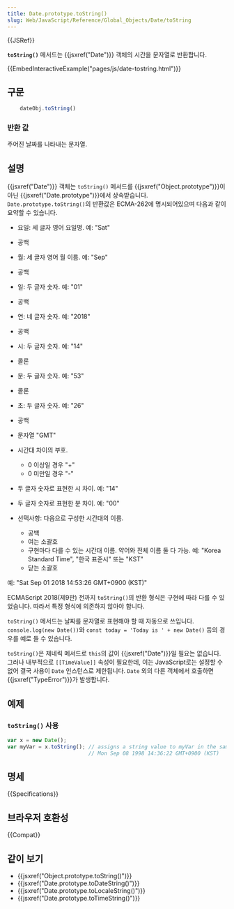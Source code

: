 ```yaml
---
title: Date.prototype.toString()
slug: Web/JavaScript/Reference/Global_Objects/Date/toString
---
```

{{JSRef}}

**`toString()`** 메서드는 {{jsxref("Date")}} 객체의 시간을 문자열로 반환합니다.

{{EmbedInteractiveExample("pages/js/date-tostring.html")}}

## 구문

```js
    dateObj.toString()
```

### 반환 값

주어진 날짜를 나타내는 문자열.

## 설명

{{jsxref("Date")}} 객체는 `toString()` 메서드를 {{jsxref("Object.prototype")}}이 아닌 {{jsxref("Date.prototype")}}에서 상속받습니다. `Date.prototype.toString()`의 반환값은 ECMA-262에 명시되어있으며 다음과 같이 요약할 수 있습니다.

- 요일: 세 글자 영어 요일명. 예: "Sat"
- 공백
- 월: 세 글자 영어 월 이름. 예: "Sep"
- 공백
- 일: 두 글자 숫자. 예: "01"
- 공백
- 연: 네 글자 숫자. 예: "2018"
- 공백
- 시: 두 글자 숫자. 예: "14"
- 콜론
- 분: 두 글자 숫자. 예: "53"
- 콜론
- 초: 두 글자 숫자. 예: "26"
- 공백
- 문자열 "GMT"
- 시간대 차이의 부호.

  - 0 이상일 경우 "+"
  - 0 미만일 경우 "-"

- 두 글자 숫자로 표현한 시 차이. 예: "14"
- 두 글자 숫자로 표현한 분 차이. 예: "00"
- 선택사항: 다음으로 구성한 시간대의 이름.

  - 공백
  - 여는 소괄호
  - 구현마다 다를 수 있는 시간대 이름. 약어와 전체 이름 둘 다 가능. 예: "Korea Standard Time", "한국 표준시" 또는 "KST"
  - 닫는 소괄호

예: "Sat Sep 01 2018 14:53:26 GMT+0900 (KST)"

ECMAScript 2018(제9판) 전까지 `toString()`의 반환 형식은 구현에 따라 다를 수 있었습니다. 따라서 특정 형식에 의존하지 않아야 합니다.

`toString()` 메서드는 날짜를 문자열로 표현해야 할 때 자동으로 쓰입니다. `console.log(new Date())`와 `const today = 'Today is ' + new Date()` 등의 경우를 예로 들 수 있습니다.

`toString()`은 제네릭 메서드로 `this`의 값이 {{jsxref("Date")}}일 필요는 없습니다. 그러나 내부적으로 `[[TimeValue]]` 속성이 필요한데, 이는 JavaScript로는 설정할 수 없어 결국 사용이 `Date` 인스턴스로 제한됩니다. `Date` 외의 다른 객체에서 호출하면 {{jsxref("TypeError")}}가 발생합니다.

## 예제

### `toString()` 사용

```js
var x = new Date();
var myVar = x.toString(); // assigns a string value to myVar in the same format as:
                          // Mon Sep 08 1998 14:36:22 GMT+0900 (KST)
```

## 명세

{{Specifications}}

## 브라우저 호환성

{{Compat}}

## 같이 보기

- {{jsxref("Object.prototype.toString()")}}
- {{jsxref("Date.prototype.toDateString()")}}
- {{jsxref("Date.prototype.toLocaleString()")}}
- {{jsxref("Date.prototype.toTimeString()")}}
